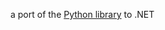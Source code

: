 
a port of the [Python library](https://github.com/richardpenman/reverse_geocode/tree/master) to .NET
